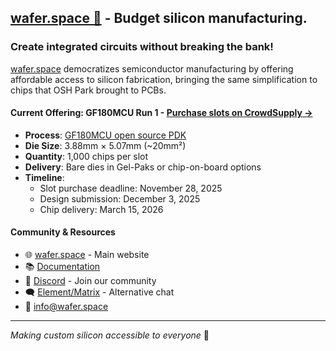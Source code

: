 ## [wafer.space 🚀](https://wafer.space) - Budget silicon manufacturing.
### Create integrated circuits without breaking the bank!

[wafer.space](https://wafer.space) democratizes semiconductor manufacturing by offering affordable access to silicon fabrication, bringing the same simplification to chips that OSH Park brought to PCBs.

#### Current Offering: GF180MCU Run 1 - [**Purchase slots on CrowdSupply →**](https://www.crowdsupply.com/wafer-space/gf180mcu-run-1/)
- **Process**: [GF180MCU open source PDK](https://https://gf180mcu-pdk.readthedocs.io/)
- **Die Size**: 3.88mm × 5.07mm (~20mm²)
- **Quantity**: 1,000 chips per slot
- **Delivery**: Bare dies in Gel-Paks or chip-on-board options
- **Timeline**:
  - Slot purchase deadline: November 28, 2025
  - Design submission: December 3, 2025
  - Chip delivery: March 15, 2026

#### Community & Resources
- 🌐 [wafer.space](https://wafer.space) - Main website
- 📚 [Documentation](https://docs.wafer.space)
- 💬 [Discord](https://discord.gg/43y2t53jpE) - Join our community
- 🗨️ [Element/Matrix](https://matrix.to/#/#gf180mcu:fossi-chat.org) - Alternative chat
- 📧 info@wafer.space

---
*Making custom silicon accessible to everyone* 🔬

<!--
Keeping original ideas for reference:
🙋‍♀️ A short introduction - what is your organization all about?
🌈 Contribution guidelines - how can the community get involved?
👩‍💻 Useful resources - where can the community find your docs? Is there anything else the community should know?
🍿 Fun facts - what does your team eat for breakfast?
🧙 Remember, you can do mighty things with the power of [Markdown](https://docs.github.com/github/writing-on-github/getting-started-with-writing-and-formatting-on-github/basic-writing-and-formatting-syntax)
-->

